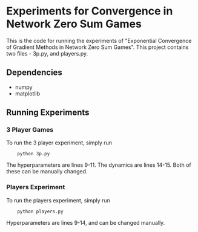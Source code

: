 # Experiments for Convergence in Network Zero Sum Games

This is the code for running the experiments of "Exponential Convergence of Gradient Methods in Network Zero Sum Games". This project contains two files - 3p.py, and players.py.

## Dependencies
* numpy
* matplotlib

## Running Experiments

### 3 Player Games

To run the 3 player experiment, simply run

        python 3p.py

The hyperparameters are lines 9-11. The dynamics are lines 14-15. Both of these can be manually changed.

### Players Experiment

To run the players experiment, simply run

        python players.py

Hyperparameters are lines 9-14, and can be changed manually.
